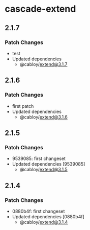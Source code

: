 # cascade-extend

## 2.1.7

### Patch Changes

- test
- Updated dependencies
  - @cabloy/extend@3.1.7

## 2.1.6

### Patch Changes

- first patch
- Updated dependencies
  - @cabloy/extend@3.1.6

## 2.1.5

### Patch Changes

- 9539085: first changeset
- Updated dependencies [9539085]
  - @cabloy/extend@3.1.5

## 2.1.4

### Patch Changes

- 0880b4f: first changeset
- Updated dependencies [0880b4f]
  - @cabloy/extend@3.1.4
